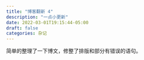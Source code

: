 ```yaml
---
title: "博客翻新 4"
description: "一点小更新"
date: 2022-03-01T19:15:44-05:00
draft: false
categories: 杂记
---
```


简单的整理了一下博文，修整了排版和部分有错误的语句。